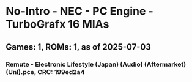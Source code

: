 # No-Intro - NEC - PC Engine - TurboGrafx 16 MIAs
## Games: 1, ROMs: 1, as of 2025-07-03

### Remute - Electronic Lifestyle (Japan) (Audio) (Aftermarket) (Unl).pce, CRC: 199ed2a4
